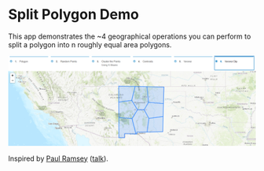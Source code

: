 # Split Polygon Demo

This app demonstrates the ~4 geographical operations you can perform to split a polygon into n roughly equal area polygons.

[![demo](https://github.com/gavinr/split-polygon-demo/raw/master/image.png)](
https://gavinr.github.io/split-polygon-demo/)

Inspired by [Paul Ramsey](https://github.com/pramsey) ([talk](https://www.youtube.com/watch?v=g4DgAVCmiDE)).
